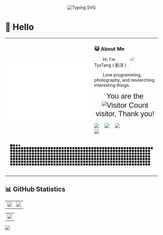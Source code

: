 <div align="center">

  ![Typing SVG](https://readme-typing-svg.demolab.com/?lines=Hi!+This+is+TyxTang's+Github+>_<;)


</div>

#  🙋 Hello

<table>
  
<tr>
<td>
      <img src="/github-metrics.svg" />
</td>
<td>

### :smiley_cat: About Me

<img align="right" width="88" src="https://avatars.githubusercontent.com/u/90897955?v=4" style="border-radius: 50%;" />

<p>&emsp;&emsp;Hi, I'm TyxTang ( 影浔 ) . </p>
<p>&emsp;&emsp;Love programming, photography, and researching interesting things.</p>


<div style="text-align: center; font-family: Arial, sans-serif;">
    <p style="font-size: 24px; margin: 0;">You are the <img src="https://profile-counter.glitch.me/TyxTang/count.svg" alt="Visitor Count" style="vertical-align: middle; width: 150px; height: auto;"> visitor, Thank you!</p>
</div>

<div>&nbsp;</div>


<div>
    <img src="https://raster.shields.io/badge/%E5%BD%B1%E6%B5%94-TyxTang-brightgreen.svg" />&emsp;
    <a href="https://blog.tyxtang.com:666/"><img src="https://img.shields.io/badge/Website-博客-yellow" /></a>&emsp;
    <img src="https://img.shields.io/badge/dynamic/json?color=blue&label=repositories&query=$.public_repos&url=https://api.github.com/users/TyxTang" />&emsp;
</div>


<img src  = "https://github-readme-stats-git-masterrstaa-rickstaa.vercel.app/api/top-langs/?username=TyxTang&hide_title=true&hide_border=true&layout=compact&langs_count=6&text_color=000&icon_color=fff&bg_color=0,4dffff&theme=graywhite" />



  <!-- for beauty 留个空行好看点 -->
  <div>&nbsp;</div>

</td>

</tr>

<tr><td colspan="2">

<picture>
  <source media="(prefers-color-scheme: dark)" srcset="https://raw.githubusercontent.com/TyxTang/TyxTang/output/github-contribution-grid-snake-dark.svg">
  <source media="(prefers-color-scheme: light)" srcset="https://raw.githubusercontent.com/TyxTang/TyxTang/output/github-contribution-grid-snake.svg">
  <img alt="github contribution grid snake animation" src="https://raw.githubusercontent.com/TyxTang/TyxTang/output/github-contribution-grid-snake.svg">
</picture>

</td></tr>



</table>

## 📊 GitHub Statistics

<table>
  
<tr>
<td>
  <img src= "https://github-readme-stats-git-masterrstaa-rickstaa.vercel.app/api?username=TyxTang&hide_title=true&hide_border=true&show_icons=true&include_all_commits=true&line_height=21text_color=000&icon_color=000&bg_color=0,fffc4d&theme=graywhite" /> 
</td>
<td>

<picture>
  <source media="(prefers-color-scheme: light)" srcset="https://streak-stats.demolab.com/?user=TyxTang&theme=light&hide_border=true" />
  <img src="https://streak-stats.demolab.com/?user=TyxTang&theme=dark&hide_border=true" />
</picture>

</td>

</tr>


<!-- GitHub Activity Graph GitHub 活动图 -->
<table>
  <tr>
    <td>
      <picture>
        <source media="(prefers-color-scheme: dark)"  srcset="https://github-readme-activity-graph.vercel.app/graph?username=TyxTang&theme=tokyo-night" />
        <source media="(prefers-color-scheme: light)" srcset="https://github-readme-activity-graph.vercel.app/graph?username=TyxTang&theme=xcode" />
        <img src="https://github-readme-activity-graph.vercel.app/graph?username=TyxTang&theme=tokyo-night" />
      </picture>
  </tr>
</table>


<!-- profile-3d-contrib 3D 贡献图-->
<picture>
  <source media="(prefers-color-scheme: dark)" srcset="/profile-3d-contrib/profile-night-rainbow.svg" />
  <source media="(prefers-color-scheme: light)" srcset="/profile-3d-contrib/profile-gitblock.svg" />
  <img src="/profile-night-rainbow.svg" />
</picture>

